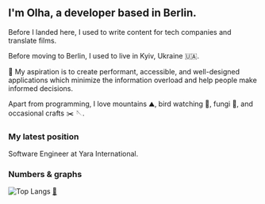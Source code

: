 ## I'm Olha, a developer based in Berlin.

Before I landed here, I used to write content for tech companies and translate films.

Before moving to Berlin, I used to live in Kyiv, Ukraine 🇺🇦.

🔭 My aspiration is to create performant, accessible, and well-designed applications which minimize the information overload and help people make informed decisions.

Apart from programming, I love mountains ⛰️, bird watching :eagle:, fungi 🍄, and occasional crafts :scissors: :sewing_needle:.

### My latest position

Software Engineer at Yara International.

### Numbers & graphs

![Top Langs](https://github-readme-stats.vercel.app/api/top-langs/?username=olhanotolga&custom_title=Most%20used%20languages&layout=compact&theme=nord) [:link:](https://github.com/anuraghazra/github-readme-stats)


<!---
Currently working on:
[![Readme Card](https://github-readme-stats.vercel.app/api/pin/?username=olhanotolga&repo=rent-a-cat&theme=nord)](https://github.com/anuraghazra/github-readme-stats)
-->

<!---
Projects I'm proud of:
-->
